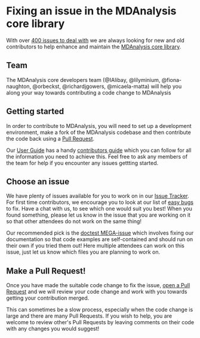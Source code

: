 # Fixing an issue in the MDAnalysis core library

With over [400 issues to deal with](https://github.com/MDAnalysis/mdanalysis/issues)
we are always looking for new and old contributors to help enhance
and maintain the [MDAnalysis core library](https://github.com/MDAnalysis/mdanalysis).


## Team

The MDAnalysis core developers team (@IAlibay, @lilyminium, @fiona-naughton,
@orbeckst, @richardjgowers, @micaela-matta) will help you along your way
towards contributing a code change to MDAnalysis


## Getting started

In order to contribute to MDAnalysis, you will need to set up a
development environment, make a fork of the MDAnalysis codebase
and then contribute the code back using a [Pull Request]().

Our [User Guide]() has a handy [contributors guide]() which you can
follow for all the information you need to achieve this. Feel free
to ask any members of the team for help if you encounter any issues
gettting started.


## Choose an issue

We have plenty of issues available for you to work on in our
[Issue Tracker](). For first time contributors, we encourage
you to look at our list of [easy bugs]() to fix. Have a chat with us,
to see which one would suit you best! When you found something, please
let us know in the issue that you are working on it so that other
attendees do not work on the same thing!

Our recommended pick is the [doctest MEGA-issue]() which involves
fixing our documentation so that code examples are self-contained
and should run on their own if you tried them out! Here multiple
attendees can work on this issue, just let us know which files you
are planning to work on.

## Make a Pull Request!

Once you have made the suitable code change to fix the issue,
[open a Pull Request]() and we will review your code change
and work with you towards getting your contribution merged.

This can sometimes be a slow process, especially when the
code change is large and there are many Pull Requests. If you
wish to help, you are welcome to review other's Pull Requests
by leaving comments on their code with any changes you would
suggest!

[Pull Request]: https://docs.github.com/en/pull-requests/collaborating-with-pull-requests/proposing-changes-to-your-work-with-pull-requests/about-pull-requests
[contributors guide]: https://userguide.mdanalysis.org/stable/contributing_code.html#adding-code-to-mda
[User Guide]: https://userguide.mdanalysis.org/stable/
[open a Pull Request]: https://userguide.mdanalysis.org/stable/contributing_code.html#adding-code-to-mda
[Issue Tracker]: https://github.com/MDAnalysis/mdanalysis/issues
[easy bugs]: https://github.com/MDAnalysis/mdanalysis/issues?q=is%3Aopen+is%3Aissue+label%3ADifficulty-easy
[doctest MEGA-issue]: https://github.com/MDAnalysis/mdanalysis/issues/3925
